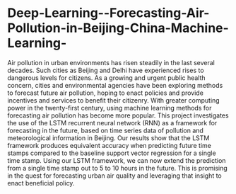 # Deep-Learning--Forecasting-Air-Pollution-in-Beijing-China-Machine-Learning-



Air pollution in urban environments has risen steadily in the last several decades. Such cities as Beijing and Delhi have experienced rises to dangerous levels for citizens. As a growing and urgent public health concern, cities and environmental agencies have been exploring methods to forecast future air pollution, hoping to enact policies and provide incentives and services to benefit their citizenry. With greater computing power in the twenty-first century, using machine learning methods for forecasting air pollution has become more popular. This project investigates the use of the LSTM recurrent neural network (RNN) as a framework for forecasting in the future, based on time series data of pollution and meteorological information in Beijing. Our results show that the LSTM framework produces equivalent accuracy when predicting future time stamps compared to the baseline support vector regression for a single time stamp. Using our LSTM framework, we can now extend the prediction from a single time stamp out to 5 to 10 hours in the future. This is promising in the quest for forecasting urban air quality and leveraging that insight to enact beneficial policy.
